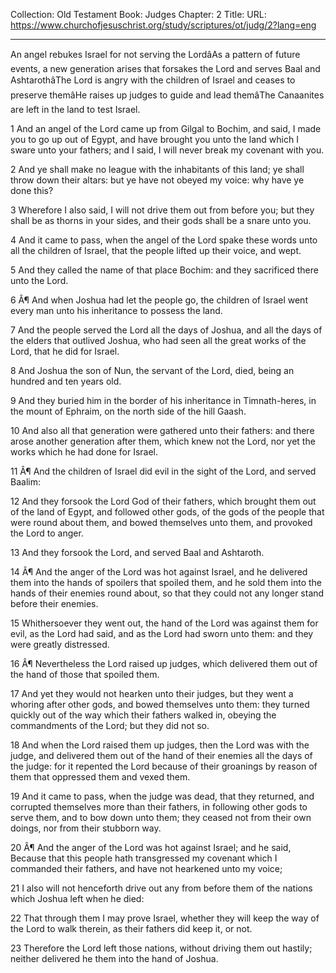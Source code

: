 Collection: Old Testament
Book: Judges
Chapter: 2
Title: 
URL: https://www.churchofjesuschrist.org/study/scriptures/ot/judg/2?lang=eng

---

An angel rebukes Israel for not serving the LordâAs a pattern of future events, a new generation arises that forsakes the Lord and serves Baal and AshtarothâThe Lord is angry with the children of Israel and ceases to preserve themâHe raises up judges to guide and lead themâThe Canaanites are left in the land to test Israel.

1 And an angel of the Lord came up from Gilgal to Bochim, and said, I made you to go up out of Egypt, and have brought you unto the land which I sware unto your fathers; and I said, I will never break my covenant with you.

2 And ye shall make no league with the inhabitants of this land; ye shall throw down their altars: but ye have not obeyed my voice: why have ye done this?

3 Wherefore I also said, I will not drive them out from before you; but they shall be as thorns in your sides, and their gods shall be a snare unto you.

4 And it came to pass, when the angel of the Lord spake these words unto all the children of Israel, that the people lifted up their voice, and wept.

5 And they called the name of that place Bochim: and they sacrificed there unto the Lord.

6 Â¶ And when Joshua had let the people go, the children of Israel went every man unto his inheritance to possess the land.

7 And the people served the Lord all the days of Joshua, and all the days of the elders that outlived Joshua, who had seen all the great works of the Lord, that he did for Israel.

8 And Joshua the son of Nun, the servant of the Lord, died, being an hundred and ten years old.

9 And they buried him in the border of his inheritance in Timnath-heres, in the mount of Ephraim, on the north side of the hill Gaash.

10 And also all that generation were gathered unto their fathers: and there arose another generation after them, which knew not the Lord, nor yet the works which he had done for Israel.

11 Â¶ And the children of Israel did evil in the sight of the Lord, and served Baalim:

12 And they forsook the Lord God of their fathers, which brought them out of the land of Egypt, and followed other gods, of the gods of the people that were round about them, and bowed themselves unto them, and provoked the Lord to anger.

13 And they forsook the Lord, and served Baal and Ashtaroth.

14 Â¶ And the anger of the Lord was hot against Israel, and he delivered them into the hands of spoilers that spoiled them, and he sold them into the hands of their enemies round about, so that they could not any longer stand before their enemies.

15 Whithersoever they went out, the hand of the Lord was against them for evil, as the Lord had said, and as the Lord had sworn unto them: and they were greatly distressed.

16 Â¶ Nevertheless the Lord raised up judges, which delivered them out of the hand of those that spoiled them.

17 And yet they would not hearken unto their judges, but they went a whoring after other gods, and bowed themselves unto them: they turned quickly out of the way which their fathers walked in, obeying the commandments of the Lord; but they did not so.

18 And when the Lord raised them up judges, then the Lord was with the judge, and delivered them out of the hand of their enemies all the days of the judge: for it repented the Lord because of their groanings by reason of them that oppressed them and vexed them.

19 And it came to pass, when the judge was dead, that they returned, and corrupted themselves more than their fathers, in following other gods to serve them, and to bow down unto them; they ceased not from their own doings, nor from their stubborn way.

20 Â¶ And the anger of the Lord was hot against Israel; and he said, Because that this people hath transgressed my covenant which I commanded their fathers, and have not hearkened unto my voice;

21 I also will not henceforth drive out any from before them of the nations which Joshua left when he died:

22 That through them I may prove Israel, whether they will keep the way of the Lord to walk therein, as their fathers did keep it, or not.

23 Therefore the Lord left those nations, without driving them out hastily; neither delivered he them into the hand of Joshua.

